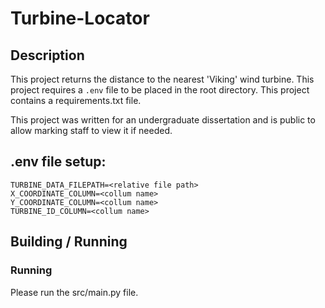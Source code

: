 # Turbine-Locator
## Description
This project returns the distance to the nearest 'Viking' wind turbine.
This project requires a `.env` file to be placed in the root directory.
This project contains a requirements.txt file.

This project was written for an undergraduate dissertation and is public to allow marking staff to view it if needed.

## .env file setup:
```
TURBINE_DATA_FILEPATH=<relative file path>
X_COORDINATE_COLUMN=<collum name>
Y_COORDINATE_COLUMN=<collum name>
TURBINE_ID_COLUMN=<collum name>
```

## Building / Running
### Running
Please run the src/main.py file. 
